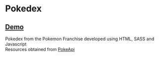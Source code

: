 # Pokedex
## [Demo](https://pokedex-gustavol.cyclic.app)
Pokedex from the Pokemon Franchise developed using HTML, SASS and Javascript<br>
Resources obtained from [PokeApi](https://pokeapi.co)
